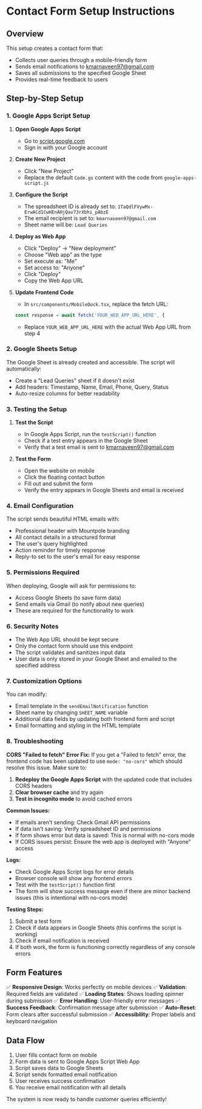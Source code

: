 # Contact Form Setup Instructions

## Overview

This setup creates a contact form that:

- Collects user queries through a mobile-friendly form
- Sends email notifications to kmarnaveen97@gmail.com
- Saves all submissions to the specified Google Sheet
- Provides real-time feedback to users

## Step-by-Step Setup

### 1. Google Apps Script Setup

1. **Open Google Apps Script**

   - Go to [script.google.com](https://script.google.com)
   - Sign in with your Google account

2. **Create New Project**

   - Click "New Project"
   - Replace the default `Code.gs` content with the code from `google-apps-script.js`

3. **Configure the Script**

   - The spreadsheet ID is already set to: `1TaQdlFVywMx-ErwACd1CwHEnAHjQav73rXbhi_pAbzE`
   - The email recipient is set to: `kmarnaveen97@gmail.com`
   - Sheet name will be: `Lead Queries`

4. **Deploy as Web App**

   - Click "Deploy" → "New deployment"
   - Choose "Web app" as the type
   - Set execute as: "Me"
   - Set access to: "Anyone"
   - Click "Deploy"
   - Copy the Web App URL

5. **Update Frontend Code**
   - In `src/components/MobileDock.tsx`, replace the fetch URL:
   ```typescript
   const response = await fetch('YOUR_WEB_APP_URL_HERE', {
   ```
   - Replace `YOUR_WEB_APP_URL_HERE` with the actual Web App URL from step 4

### 2. Google Sheets Setup

The Google Sheet is already created and accessible. The script will automatically:

- Create a "Lead Queries" sheet if it doesn't exist
- Add headers: Timestamp, Name, Email, Phone, Query, Status
- Auto-resize columns for better readability

### 3. Testing the Setup

1. **Test the Script**

   - In Google Apps Script, run the `testScript()` function
   - Check if a test entry appears in the Google Sheet
   - Verify that a test email is sent to kmarnaveen97@gmail.com

2. **Test the Form**
   - Open the website on mobile
   - Click the floating contact button
   - Fill out and submit the form
   - Verify the entry appears in Google Sheets and email is received

### 4. Email Configuration

The script sends beautiful HTML emails with:

- Professional header with Mountpole branding
- All contact details in a structured format
- The user's query highlighted
- Action reminder for timely response
- Reply-to set to the user's email for easy response

### 5. Permissions Required

When deploying, Google will ask for permissions to:

- Access Google Sheets (to save form data)
- Send emails via Gmail (to notify about new queries)
- These are required for the functionality to work

### 6. Security Notes

- The Web App URL should be kept secure
- Only the contact form should use this endpoint
- The script validates and sanitizes input data
- User data is only stored in your Google Sheet and emailed to the specified address

### 7. Customization Options

You can modify:

- Email template in the `sendEmailNotification` function
- Sheet name by changing `SHEET_NAME` variable
- Additional data fields by updating both frontend form and script
- Email formatting and styling in the HTML template

### 8. Troubleshooting

**CORS "Failed to fetch" Error Fix:**
If you get a "Failed to fetch" error, the frontend code has been updated to use `mode: "no-cors"` which should resolve this issue. Make sure to:

1. **Redeploy the Google Apps Script** with the updated code that includes CORS headers
2. **Clear browser cache** and try again
3. **Test in incognito mode** to avoid cached errors

**Common Issues:**

- If emails aren't sending: Check Gmail API permissions
- If data isn't saving: Verify spreadsheet ID and permissions
- If form shows error but data is saved: This is normal with no-cors mode
- If CORS issues persist: Ensure the web app is deployed with "Anyone" access

**Logs:**

- Check Google Apps Script logs for error details
- Browser console will show any frontend errors
- Test with the `testScript()` function first
- The form will show success message even if there are minor backend issues (this is intentional with no-cors mode)

**Testing Steps:**

1. Submit a test form
2. Check if data appears in Google Sheets (this confirms the script is working)
3. Check if email notification is received
4. If both work, the form is functioning correctly regardless of any console errors

## Form Features

✅ **Responsive Design**: Works perfectly on mobile devices
✅ **Validation**: Required fields are validated
✅ **Loading States**: Shows loading spinner during submission
✅ **Error Handling**: User-friendly error messages
✅ **Success Feedback**: Confirmation message after submission
✅ **Auto-Reset**: Form clears after successful submission
✅ **Accessibility**: Proper labels and keyboard navigation

## Data Flow

1. User fills contact form on mobile
2. Form data is sent to Google Apps Script Web App
3. Script saves data to Google Sheets
4. Script sends formatted email notification
5. User receives success confirmation
6. You receive email notification with all details

The system is now ready to handle customer queries efficiently!
